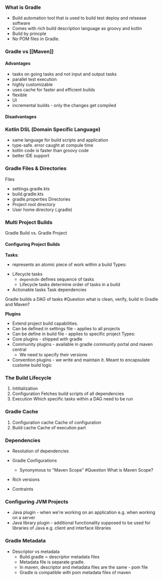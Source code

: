 ### What is Gradle
- Build automation tool that is used to build test deploy and relsease software
- Comes with rich build description language as groovy and kotlin
- Build by princple
- No POM files in Gradle.

### Gradle vs [[Maven]]
#### Advantages 
- tasks on going tasks and not input and output tasks
- parallel test execution
- highly customizable
- uses cache for faster and efficient builds
- flexible
- UI
- incremental builds - only the changes get compiled

#### Disadvantages

### Kotlin DSL (Domain Specific Language)
- same language for build scripts and application
- type-safe. error caught at compule time
- kotlin code is faster than groovy code
- better IDE support

### Gradle Files & Directories
Files
- settings.gradle.kts
- build.gradle.kts
- gradle.properties
Directories
- Project root directory
- User home directory (.gradle)

### Multi Project Builds
Gradle Build vs. Gradle Project

#### Configuring Project Builds
**Tasks**: 
* represents an atomic piece of work within a build
Types:
- Lifecycle tasks
	- `dependsOn` defines sequence of tasks
	- Lifecycle tasks determine order of tasks in a build
- Actionable tasks
Task dependencies

Gradle builds a DAG of tasks
#Question what is clean, verify, build in Gradle and Maven?

**Plugins**
- Extend project build capabilities.
- Can be defined in settings file - applies to all projects 
- Can be define in build file - applies to specific project
Types:
- Core plugins - shipped with gradle
- Community plugins - available in gradle community portal _and_ maven central
	- We need to specify their versions
- Convention plugins - we write and maintain it. Meant to encapsulate custome build logic

### The Build Lifecycle
1. Intitialization
2. Configuration
	Fetches build scripts of all dependencies
3. Execution
	Which specific tasks within a DAG need to be run

### Gradle Cache
1. Configuration cache
	Cache of configuration
2. Build cache 
	Cache of execution part

### Dependencies
* Resolution of dependencies

* Gradle Configurations
	* Synonymous to "Maven Scope" 
		#Question What is Maven Scope?
* Rich versions
* Contraints

### Configuring JVM Projects
- Java plugin - when we're working on an application e.g. when working on a server
- Java library plugin - additional functionality supposed to be used for libraries of Java e.g. client and interface libraries

### Gradle Metadata
- Descriptor vs metadata
	- Build.gradle = descriptor metadata files
	- Metadata file is separate gradle.
	- In maven, descriptor and metadata files are the same - pom file
	- Gradle is compatible with pom metadata files of maven